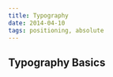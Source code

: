 ```yaml
---
title: Typography
date: 2014-04-10
tags: positioning, absolute
---
```


<article>
<h1>Typography Basics</h1>
